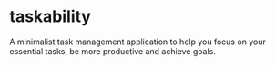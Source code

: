 # taskability

A minimalist task management application to help you focus on your essential tasks, be more productive and achieve goals.

